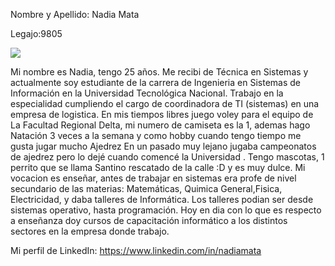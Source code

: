 Nombre y Apellido: Nadia Mata

Legajo:9805

![](https://lh3.googleusercontent.com/a-/AOh14GgnQe6pqDOYiJX_Gsutiw_CksTCyOlkUAMFFLledxk=s60-cc-rg)

Mi nombre es Nadia, tengo 25 años. Me recibi de Técnica en Sistemas y actualmente soy estudiante
de la carrera de Ingenieria en Sistemas de Información en la Universidad Tecnológica Nacional.
Trabajo en la especialidad cumpliendo el cargo de coordinadora de TI (sistemas) en una empresa de logistica.
En mis tiempos libres juego voley  para el equipo de La Facultad Regional Delta, mi numero de camiseta es la 1, 
ademas hago Natación 3 veces a la semana y como hobby cuando tengo tiempo me gusta jugar mucho Ajedrez 
En un pasado muy lejano  jugaba campeonatos de ajedrez pero lo dejé cuando comencé la Universidad .
Tengo mascotas, 1 perrito que se llama Santino rescatado de la calle :D  y es muy dulce.
Mi vocacion es enseñar, antes de trabajar en sistemas era profe de nivel secundario de las materias:
Matemáticas, Quimica General,Fisica, Electricidad, y daba talleres de Informática. Los talleres podian ser desde sistemas operativo, hasta programación. Hoy en dia con lo que es respecto a enseñanza doy cursos de capacitación informático a los distintos sectores en la empresa donde trabajo. 

Mi perfil de LinkedIn: https://www.linkedin.com/in/nadiamata

